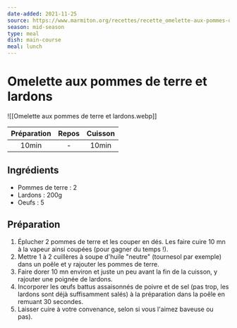 ```yaml
---
date-added: 2021-11-25
source: https://www.marmiton.org/recettes/recette_omelette-aux-pommes-de-terre-et-lardons_19387.aspx
season: mid-season
type: meal
dish: main-course
meal: lunch
---
```


# Omelette aux pommes de terre et lardons

![[Omelette aux pommes de terre et lardons.webp]]

| Préparation | Repos | Cuisson |
|:-----------:|:-----:|:-------:|
|    10min    |   -   |  10min  |

## Ingrédients

- Pommes de terre : 2
- Lardons : 200g
- Oeufs : 5

## Préparation

1. Éplucher 2 pommes de terre et les couper en dés. Les faire cuire 10 mn à la vapeur ainsi coupées (pour gagner du temps !).
2. Mettre 1 à 2 cuillères à soupe d'huile "neutre" (tournesol par exemple) dans un poêle et y rajouter les pommes de terre.
3. Faire dorer 10 mn environ et juste un peu avant la fin de la cuisson, y rajouter une poignée de lardons.
4. Incorporer les œufs battus assaisonnés de poivre et de sel (pas trop, les lardons sont déjà suffisamment salés) à la préparation dans la poêle en remuant 30 secondes.
5. Laisser cuire à votre convenance, selon si vous l'aimez baveuse ou pas).
